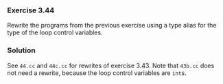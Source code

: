 ### Exercise 3.44

Rewrite the programs from the previous exercise using a type alias for the type
of the loop control variables.

### Solution

See `44.cc` and `44c.cc` for rewrites of exercise 3.43. Note that `43b.cc` does
not need a rewrite, because the loop control variables are `int`s.
